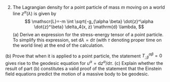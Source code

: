 2. The Lagrangian density for a point particle of mass $m$ moving on a world line $z^\alpha(\lambda)$ is given by
$$
\mathscr{L}=-m \int \sqrt{-g_{\alpha \beta} \dot{z}^\alpha \dot{z}^\beta} \delta_4(x, z) \mathrm{d} \lambda,
$$
(a) Derive an expression for the stress-energy tensor of a point particle. To simplify this expression, set $\mathrm{d} \lambda=\mathrm{d} \tau$ (with $\tau$ denoting proper time on the world line) at the end of the calculation.

(b) Prove that when it is applied to a point particle, the statement $T_{; \beta}^{\alpha \beta}=0$ gives rise to the geodesic equation for $u^\alpha=\mathrm{d} z^\alpha / \mathrm{d} \tau$.
(c) Explain whether the result of part (b) constitutes a valid proof of the statement that the Einstein field equations predict the motion of a massive body to be geodesic.

